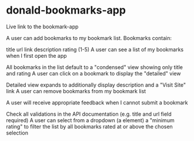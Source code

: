 # donald-bookmarks-app

Live link to the bookmark-app 


A user can add bookmarks to my bookmark list. Bookmarks contain:

title url link description rating (1-5) A user can see a list of my bookmarks when I first open the app

All bookmarks in the list default to a "condensed" view showing only title and rating A user can click on a bookmark to display the "detailed" view

Detailed view expands to additionally display description and a "Visit Site" link A user can remove bookmarks from my bookmark list

A user will receive appropriate feedback when I cannot submit a bookmark

Check all validations in the API documentation (e.g. title and url field required) A user can select from a dropdown (a element) a "minimum rating" to filter the list by all bookmarks rated at or above the chosen selection
